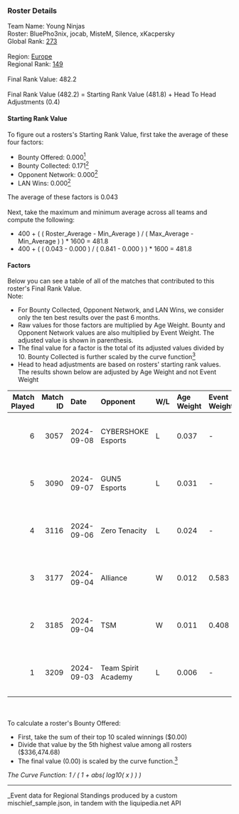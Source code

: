 ### Roster Details<br />
Team Name: Young Ninjas<br />
Roster: BluePho3nix, jocab, MisteM, Silence, xKacpersky<br />
Global Rank: [273](../../standings_global_2025_03_01.md)<br />
<br />
Region: [Europe]( ../../standings_europe_2025_03_01.md)<br />
Regional Rank: [149]( ../../standings_europe_2025_03_01.md)<br />
<br />
Final Rank Value:  482.2<br />
<br />
Final Rank Value (482.2) = Starting Rank Value (481.8) + Head To Head Adjustments (0.4)<br />

#### Starting Rank Value<br />
To figure out a rosters's Starting Rank Value, first take the average of these four factors:<br />
- Bounty Offered: 0.000[<sup>1</sup>](#table2)
- Bounty Collected: 0.171[<sup>2</sup>](#table1)
- Opponent Network: 0.000[<sup>2</sup>](#table1)
- LAN Wins: 0.000[<sup>2</sup>](#table1)

The average of these factors is 0.043<br />
<br />
Next, take the maximum and minimum average across all teams and compute the following:<br />
- 400 + ( ( Roster_Average - Min_Average ) / ( Max_Average - Min_Average ) ) * 1600 = 481.8
- 400 + ( ( 0.043 - 0.000 ) / ( 0.841 - 0.000 ) ) * 1600 = 481.8


#### Factors<br />
Below you can see a table of all of the matches that contributed to this roster's Final Rank Value.<br />
Note:<br />

- For Bounty Collected, Opponent Network, and LAN Wins, we consider only the ten best results over the past 6 months.
- Raw values for those factors are multiplied by Age Weight. Bounty and Opponent Network values are also multiplied by Event Weight. The adjusted value is shown in parenthesis.
- The final value for a factor is the total of its adjusted values divided by 10. Bounty Collected is further scaled by the curve function[<sup>3</sup>](#curveFunction)
- Head to head adjustments are based on rosters' starting rank values. The results shown below are adjusted by Age Weight and not Event Weight
<span id="table1"></span><br />


| Match Played | Match ID | Date       | Opponent            | W/L | Age Weight | Event Weight | Bounty Collected | Opponent Network | LAN Wins  | H2H Adj. | Roster                                          |
| -: | -: | :- | :- | :- | :- | :- | :- | :- | :- | -: | :- |
|            6 |     3057 | 2024-09-08 | CYBERSHOKE Esports  | L   | 0.037      | -            | -                | -                | -         |    -0.09 | BluePho3nix, jocab, MisteM, Silence, xKacpersky |
|            5 |     3090 | 2024-09-07 | GUN5 Esports        | L   | 0.031      | -            | -                | -                | -         |    -0.07 | BluePho3nix, jocab, MisteM, Silence, xKacpersky |
|            4 |     3116 | 2024-09-06 | Zero Tenacity       | L   | 0.024      | -            | -                | -                | -         |    -0.08 | BluePho3nix, jocab, MisteM, Silence, xKacpersky |
|            3 |     3177 | 2024-09-04 | Alliance            | W   | 0.012      | 0.583        | 0.015 (0.000)    | 0.595 (0.004)    | 0 (0.000) |     0.35 | BluePho3nix, jocab, MisteM, Silence, xKacpersky |
|            2 |     3185 | 2024-09-04 | TSM                 | W   | 0.011      | 0.408        | 0.009 (0.000)    | 0.167 (0.001)    | 0 (0.000) |     0.28 | BluePho3nix, jocab, MisteM, Silence, xKacpersky |
|            1 |     3209 | 2024-09-03 | Team Spirit Academy | L   | 0.006      | -            | -                | -                | -         |    -0.01 | BluePho3nix, jocab, MisteM, Silence, xKacpersky |

<br />
<span id="table2"></span><br />
To calculate a roster's Bounty Offered:<br />

- First, take the sum of their top 10 scaled winnings ($0.00)
- Divide that value by the 5th highest value among all rosters ($336,474.68)
- The final value (0.00) is scaled by the curve function.[<sup>3</sup>](#curveFunction)

<span id="curveFunction"></span>_The Curve Function: 1 / ( 1 + abs( log10( x ) ) )_<br />

---
_Event data for Regional Standings produced by a custom mischief_sample.json, in tandem with the liquipedia.net API<br />
